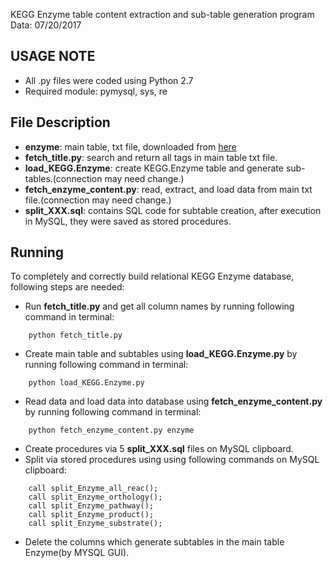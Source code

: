 KEGG Enzyme table content extraction and sub-table generation program
Data: 07/20/2017

USAGE NOTE
-----
- All .py files were coded using Python 2.7
- Required module: pymysql, sys, re

File Description
-----
- **enzyme**: main table, txt file, downloaded from [here](http://www.kegg.jp/kegg/download/)
- **fetch_title.py**: search and return all tags in main table txt file.
- **load_KEGG.Enzyme**: create KEGG.Enzyme table and generate sub-tables.(connection may need change.)
- **fetch_enzyme_content.py**: read, extract, and load data from main txt file.(connection may need change.)
- **split_XXX.sql**: contains SQL code for subtable creation, after execution in MySQL, they were saved as stored procedures. 

Running
-----
To completely and correctly build relational KEGG Enzyme database, following steps are needed:

- Run **fetch_title.py** and get all column names by running following command in terminal:
```
	python fetch_title.py
```
- Create main table and subtables using **load_KEGG.Enzyme.py** by running following command in terminal: 
```
	python load_KEGG.Enzyme.py
```
- Read data and load data into database using **fetch_enzyme_content.py** by running following command in terminal:
```
	python fetch_enzyme_content.py enzyme
```
- Create procedures via 5 **split_XXX.sql** files on MySQL clipboard.
- Split via stored procedures using using following commands on MySQL clipboard:
```
	call split_Enzyme_all_reac();
	call split_Enzyme_orthology();
	call split_Enzyme_pathway();
	call split_Enzyme_product();
	call split_Enzyme_substrate();
```	
- Delete the columns which generate subtables in the main table Enzyme(by MYSQL GUI).